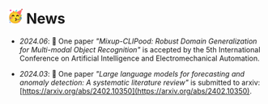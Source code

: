 # <a><img src="../../images/happy.gif" width="30" alt="img"></a> News
- *2024.06*: 🎉 One paper *"Mixup-CLIPood: Robust Domain Generalization for Multi-modal Object Recognition"* is accepted by the 5th International Conference on Artificial Intelligence and Electromechanical Automation.

- *2024.03*: 🎉 One paper *"Large language models for forecasting and anomaly detection: A systematic literature review"* is submitted to arxiv: [https://arxiv.org/abs/2402.10350](https://arxiv.org/abs/2402.10350).

